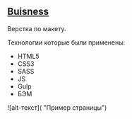 ## [Buisness](https://ijoise.github.io/Buisness/) 

Верстка по макету.

Технологии которые были применены:
+ HTML5
+ CSS3
+ SASS
+ JS
+ Gulp
+ БЭМ


![alt-текст]( "Пример страницы")
